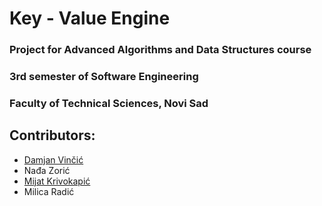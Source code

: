 # Key - Value Engine

### Project for Advanced Algorithms and Data Structures course
### 3rd semester of Software Engineering
### Faculty of Technical Sciences, Novi Sad

## Contributors:
- [Damjan Vinčić](https://github.com/DamjanVincic)
- Nađa Zorić
- [Mijat Krivokapić](https://github.com/mijatkrivokapic)
- Milica Radić
